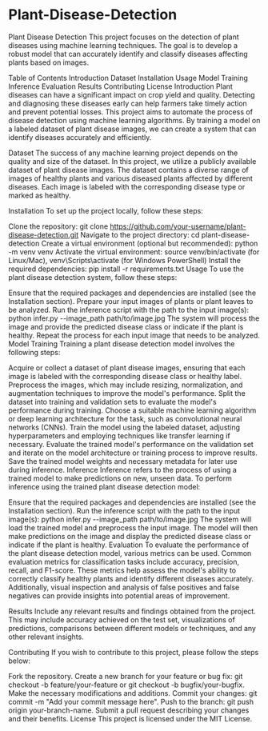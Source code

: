 # Plant-Disease-Detection

Plant Disease Detection
This project focuses on the detection of plant diseases using machine learning techniques. The goal is to develop a robust model that can accurately identify and classify diseases affecting plants based on images.

Table of Contents
Introduction
Dataset
Installation
Usage
Model Training
Inference
Evaluation
Results
Contributing
License
Introduction
Plant diseases can have a significant impact on crop yield and quality. Detecting and diagnosing these diseases early can help farmers take timely action and prevent potential losses. This project aims to automate the process of disease detection using machine learning algorithms. By training a model on a labeled dataset of plant disease images, we can create a system that can identify diseases accurately and efficiently.

Dataset
The success of any machine learning project depends on the quality and size of the dataset. In this project, we utilize a publicly available dataset of plant disease images. The dataset contains a diverse range of images of healthy plants and various diseased plants affected by different diseases. Each image is labeled with the corresponding disease type or marked as healthy.

Installation
To set up the project locally, follow these steps:

Clone the repository: git clone https://github.com/your-username/plant-disease-detection.git
Navigate to the project directory: cd plant-disease-detection
Create a virtual environment (optional but recommended): python -m venv venv
Activate the virtual environment: source venv/bin/activate (for Linux/Mac), venv\Scripts\activate (for Windows PowerShell)
Install the required dependencies: pip install -r requirements.txt
Usage
To use the plant disease detection system, follow these steps:

Ensure that the required packages and dependencies are installed (see the Installation section).
Prepare your input images of plants or plant leaves to be analyzed.
Run the inference script with the path to the input image(s): python infer.py --image_path path/to/image.jpg
The system will process the image and provide the predicted disease class or indicate if the plant is healthy.
Repeat the process for each input image that needs to be analyzed.
Model Training
Training a plant disease detection model involves the following steps:

Acquire or collect a dataset of plant disease images, ensuring that each image is labeled with the corresponding disease class or healthy label.
Preprocess the images, which may include resizing, normalization, and augmentation techniques to improve the model's performance.
Split the dataset into training and validation sets to evaluate the model's performance during training.
Choose a suitable machine learning algorithm or deep learning architecture for the task, such as convolutional neural networks (CNNs).
Train the model using the labeled dataset, adjusting hyperparameters and employing techniques like transfer learning if necessary.
Evaluate the trained model's performance on the validation set and iterate on the model architecture or training process to improve results.
Save the trained model weights and necessary metadata for later use during inference.
Inference
Inference refers to the process of using a trained model to make predictions on new, unseen data. To perform inference using the trained plant disease detection model:

Ensure that the required packages and dependencies are installed (see the Installation section).
Run the inference script with the path to the input image(s): python infer.py --image_path path/to/image.jpg
The system will load the trained model and preprocess the input image.
The model will then make predictions on the image and display the predicted disease class or indicate if the plant is healthy.
Evaluation
To evaluate the performance of the plant disease detection model, various metrics can be used. Common evaluation metrics for classification tasks include accuracy, precision, recall, and F1-score. These metrics help assess the model's ability to correctly classify healthy plants and identify different diseases accurately. Additionally, visual inspection and analysis of false positives and false negatives can provide insights into potential areas of improvement.

Results
Include any relevant results and findings obtained from the project. This may include accuracy achieved on the test set, visualizations of predictions, comparisons between different models or techniques, and any other relevant insights.

Contributing
If you wish to contribute to this project, please follow the steps below:

Fork the repository.
Create a new branch for your feature or bug fix: git checkout -b feature/your-feature or git checkout -b bugfix/your-bugfix.
Make the necessary modifications and additions.
Commit your changes: git commit -m "Add your commit message here".
Push to the branch: git push origin your-branch-name.
Submit a pull request describing your changes and their benefits.
License
This project is licensed under the MIT License.
